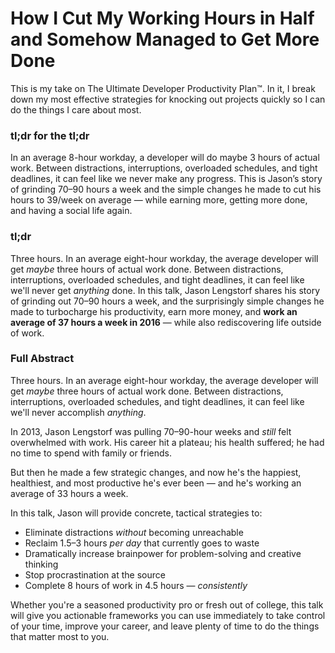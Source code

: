 # How I Cut My Working Hours in Half and Somehow Managed to Get More Done

This is my take on The Ultimate Developer Productivity Plan™. In it, I break down my most effective strategies for knocking out projects quickly so I can do the things I care about most.

### tl;dr for the tl;dr

In an average 8-hour workday, a developer will do maybe 3 hours of actual work. Between distractions, interruptions, overloaded schedules, and tight deadlines, it can feel like we never make any progress. This is Jason’s story of grinding 70–90 hours a week and the simple changes he made to cut his hours to 39/week on average — while earning more, getting more done, and having a social life again.

### tl;dr

Three hours. In an average eight-hour workday, the average developer will get _maybe_ three hours of actual work done. Between distractions, interruptions, overloaded schedules, and tight deadlines, it can feel like we'll never get _anything_ done. In this talk, Jason Lengstorf shares his story of grinding out 70–90 hours a week, and the surprisingly simple changes he made to turbocharge his productivity, earn more money, and **work an average of 37 hours a week in 2016** — while also rediscovering life outside of work.

### Full Abstract

Three hours. In an average eight-hour workday, the average developer will get _maybe_ three hours of actual work done. Between distractions, interruptions, overloaded schedules, and tight deadlines, it can feel like we'll never accomplish _anything_.

In 2013, Jason Lengstorf was pulling 70–90-hour weeks and _still_ felt overwhelmed with work. His career hit a plateau; his health suffered; he had no time to spend with family or friends.

But then he made a few strategic changes, and now he's the happiest, healthiest, and most productive he's ever been — and he's working an average of 33 hours a week.

In this talk, Jason will provide concrete, tactical strategies to:

* Eliminate distractions _without_ becoming unreachable
* Reclaim 1.5–3 hours _per day_ that currently goes to waste
* Dramatically increase brainpower for problem-solving and creative thinking
* Stop procrastination at the source
* Complete 8 hours of work in 4.5 hours — _consistently_

Whether you're a seasoned productivity pro or fresh out of college, this talk will give you actionable frameworks you can use immediately to take control of your time, improve your career, and leave plenty of time to do the things that matter most to you.
